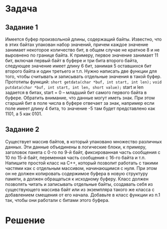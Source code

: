 Задача
============================================================
Задание 1
----------------
Имеется буфер произвольной длины, содержащий байты. Известно, что в этих байтах упакован набор значений, причем каждое значение занимает некоторое количество бит, в общем случае не кратное 8 и не выровнено по границе байта. К примеру, первое значение занимает 11 бит, включая первый байт в буфере и три бита второго байта, следующее значение имеет длину 6 бит, занимая 5 оставшихся бит второго байта и один третьего и т.п.
Нужно написать две функции для того, чтобы считывать и записывать отдельные значения в такой буфер. Прототипы функций:
`short getdata(char *buf, int start, int len);`
`void putdata(char *buf, int start, int len, short value);`
start и len задается в битах, start = 0 – младший бит самого первого байта в буфере.
Обратить внимание, что данные могут иметь знак. При этом старший бит в поле числа в буфере отвечает за знак, например если поле имеет длину 4 бита, то значение -5 там будет представлено как 1101, а 5 как 0101.

Задание 2
----------------
Существует массив байтов, в который упаковано множество различных данных. Эти данные объединены в логические блоки, к примеру, заголовок пакета с 0-го по 9-й байт, фиксированная часть сообщения с 10 по 15-й байт, переменная часть сообщения  с 16-го байта и т.п. Напишите простой класс на C++, который позволит работать с такими частями как с отдельным массивом, начинающимся с нуля. При этом он не должен копировать содержимое буфера в новую структуру памяти, а должен обращаться к исходному буферу. Класс должен позволять читать и записывать отдельные байты, создавать себя из существующего массива байт или из экземпляра такого же класса с добавлением смещения от его начала.
Добавьте в класс функции из п.1 так, чтобы они работали с битами этого буфера.

Решение
============================================================